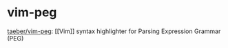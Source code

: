 # vim-peg

[taeber/vim-peg](https://github.com/taeber/vim-peg): [[Vim]] syntax highlighter for Parsing Expression Grammar (PEG)


